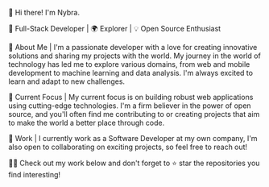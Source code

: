 👋 Hi there! I'm Nybra.

🚀 Full-Stack Developer | 🌍 Explorer | 💡 Open Source Enthusiast

📌 About Me | 
I'm a passionate developer with a love for creating innovative solutions and sharing my projects with the world. My journey in the world of technology has led me to explore various domains, from web and mobile development to machine learning and data analysis. I'm always excited to learn and adapt to new challenges.

🌱 Current Focus | 
My current focus is on building robust web applications using cutting-edge technologies. I'm a firm believer in the power of open source, and you'll often find me contributing to or creating projects that aim to make the world a better place through code.

💼 Work | 
I currently work as a Software Developer at my own company, I'm also open to collaborating on exciting projects, so feel free to reach out!

👨‍💻 Check out my work below and don't forget to ⭐️ star the repositories you find interesting!
